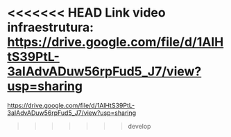 <<<<<<< HEAD
Link video infraestrutura: https://drive.google.com/file/d/1AlHtS39PtL-3aIAdvADuw56rpFud5_J7/view?usp=sharing
=======
https://drive.google.com/file/d/1AlHtS39PtL-3aIAdvADuw56rpFud5_J7/view?usp=sharing
>>>>>>> develop
